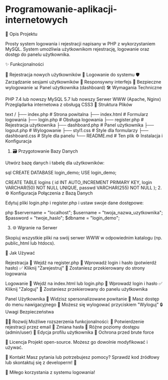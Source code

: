 # Programowanie-aplikacji-internetowych
🚀 Opis Projektu

Prosty system logowania i rejestracji napisany w PHP z wykorzystaniem MySQL. System umożliwia użytkownikom rejestrację, logowanie oraz dostęp do panelu użytkownika.

✨ Funkcjonalności

🔐 Rejestracja nowych użytkowników
🔑 Logowanie do systemu
🛡️ Zarządzanie sesjami użytkowników
🎨 Responsywny interfejs
🚪 Bezpieczne wylogowanie
📊 Panel użytkownika (dashboard)
🛠️ Wymagania Techniczne

PHP 7.4 lub nowszy
MySQL 5.7 lub nowszy
Serwer WWW (Apache, Nginx)
Przeglądarka internetowa z obsługą CSS3
📁 Struktura Plików

text
/
├── index.php          # Strona powitalna
├── index.html         # Formularz logowania
├── login.php          # Obsługa logowania
├── register.php       # Rejestracja użytkownika
├── dashboard.php      # Panel użytkownika
├── logout.php         # Wylogowanie
├── styl1.css          # Style dla formularzy
├── dashboard.css      # Style dla panelu
└── README.md          # Ten plik
⚙️ Instalacja i Konfiguracja

1. 🗃️ Przygotowanie Bazy Danych

Utwórz bazę danych i tabelę dla użytkowników:

sql
CREATE DATABASE login_demo;
USE login_demo;

CREATE TABLE logins (
    id INT AUTO_INCREMENT PRIMARY KEY,
    login VARCHAR(50) NOT NULL UNIQUE,
    passwd VARCHAR(255) NOT NULL
);
2. ⚙️ Konfiguracja Połączenia z Bazą Danych

Edytuj pliki login.php i register.php i ustaw swoje dane dostępowe:

php
$servername = "localhost";
$username = "twoja_nazwa_uzytkownika";
$password = "twoje_haslo";
$dbname = "login_demo";

3. 🌐 Wgranie na Serwer

Skopiuj wszystkie pliki na swój serwer WWW w odpowiednim katalogu (np. public_html lub htdocs).

🎯 Jak Używać

Rejestracja
📝 Wejdź na register.php
👤 Wprowadź login i hasło (potwierdź hasło)
✅ Kliknij "Zarejestruj"
🔄 Zostaniesz przekierowany do strony logowania

Logowanie
🔑 Wejdź na index.html lub login.php
👤 Wprowadź login i hasło
✅ Kliknij "Zaloguj"
🎉 Zostaniesz przekierowany do panelu użytkownika

Panel Użytkownika
👋 Widzisz spersonalizowane powitanie
🧭 Masz dostęp do menu nawigacyjnego
🚪 Możesz się wylogować przyciskiem "Wyloguj"
🔒 Uwagi Bezpieczeństwa

👨‍💻 Rozwój
Możliwe rozszerzenia funkcjonalności:
📧 Potwierdzenie rejestracji przez email
🔄 Zmiana hasła
👥 Różne poziomy dostępu (admin/user)
📝 Edycja profilu użytkownika
🔐 Ochrona przed brute force

📄 Licencja
Projekt open-source. Możesz go dowolnie modyfikować i używać.

🤝 Kontakt
Masz pytania lub potrzebujesz pomocy?
Sprawdź kod źródłowy lub skontaktuj się z developerm! 🚀

💫 Miłego korzystania z systemu logowania!
